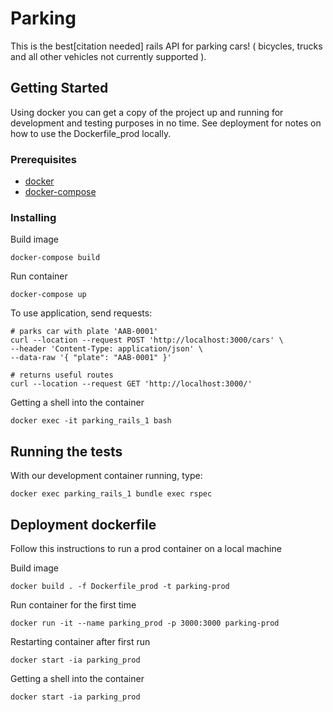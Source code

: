 # Parking

This is the best[citation needed] rails API for parking cars! ( bicycles, trucks and all other vehicles not currently supported ).

## Getting Started

Using docker you can get a copy of the project up and running for development and testing purposes in no time.
See deployment for notes on how to use the Dockerfile_prod locally.

### Prerequisites

* [docker](https://docs.docker.com/engine/install/)
* [docker-compose](https://docs.docker.com/compose/install/)

### Installing

Build image

```shell
docker-compose build
```

Run container

```shell
docker-compose up
```

To use application, send requests:

```shell
# parks car with plate 'AAB-0001'
curl --location --request POST 'http://localhost:3000/cars' \
--header 'Content-Type: application/json' \
--data-raw '{ "plate": "AAB-0001" }'

# returns useful routes
curl --location --request GET 'http://localhost:3000/'
```

Getting a shell into the container

```shell
docker exec -it parking_rails_1 bash
```

## Running the tests

With our development container running, type:

```shell
docker exec parking_rails_1 bundle exec rspec
```

## Deployment dockerfile

Follow this instructions to run a prod container on a local machine

Build image

```shell
docker build . -f Dockerfile_prod -t parking-prod
```

Run container for the first time

```shell
docker run -it --name parking_prod -p 3000:3000 parking-prod
```

Restarting container after first run

```shell
docker start -ia parking_prod
```

Getting a shell into the container

```shell
docker start -ia parking_prod
```
